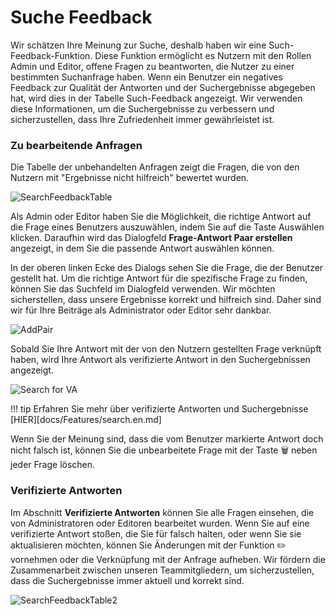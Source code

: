 # Suche Feedback
Wir schätzen Ihre Meinung zur Suche, deshalb haben wir eine Such-Feedback-Funktion. Diese Funktion ermöglicht es Nutzern mit den Rollen Admin und Editor, offene Fragen zu beantworten, die Nutzer zu einer bestimmten Suchanfrage haben. Wenn ein Benutzer ein negatives Feedback zur Qualität der Antworten und der Suchergebnisse abgegeben hat, wird dies in der Tabelle Such-Feedback angezeigt. Wir verwenden diese Informationen, um die Suchergebnisse zu verbessern und sicherzustellen, dass Ihre Zufriedenheit immer gewährleistet ist.


### **Zu bearbeitende Anfragen**

Die Tabelle der unbehandelten Anfragen zeigt die Fragen, die von den Nutzern mit "Ergebnisse nicht hilfreich" bewertet wurden.

![SearchFeedbackTable](https://i.imgur.com/fkfZjWu.png)


Als Admin oder Editor haben Sie die Möglichkeit, die richtige Antwort auf die Frage eines Benutzers auszuwählen, indem Sie auf die Taste Auswählen klicken. Daraufhin wird das Dialogfeld **Frage-Antwort Paar erstellen** angezeigt, in dem Sie die passende Antwort auswählen können. 

In der oberen linken Ecke des Dialogs sehen Sie die Frage, die der Benutzer gestellt hat. Um die richtige Antwort für die spezifische Frage zu finden, können Sie das Suchfeld im Dialogfeld verwenden. Wir möchten sicherstellen, dass unsere Ergebnisse korrekt und hilfreich sind. Daher sind wir für Ihre Beiträge als Administrator oder Editor sehr dankbar.

![AddPair](https://i.imgur.com/cpQNxYC.gif)

Sobald Sie Ihre Antwort mit der von den Nutzern gestellten Frage verknüpft haben, wird Ihre Antwort als verifizierte Antwort in den Suchergebnissen angezeigt.

![Search for VA](https://i.imgur.com/mwHXSAv.gif)

!!! tip 
     Erfahren Sie mehr über verifizierte Antworten und Suchergebnisse [HIER][docs/Features/search.en.md]

Wenn Sie der Meinung sind, dass die vom Benutzer markierte Antwort doch nicht falsch ist, können Sie die unbearbeitete Frage mit der Taste :wastebasket: neben jeder Frage löschen.

### **Verifizierte Antworten**

Im Abschnitt **Verifizierte Antworten** können Sie alle Fragen einsehen, die von Administratoren oder Editoren bearbeitet wurden. Wenn Sie auf eine verifizierte Antwort stoßen, die Sie für falsch halten, oder wenn Sie sie aktualisieren möchten, können Sie Änderungen mit der Funktion :pencil2: vornehmen oder die Verknüpfung mit der Anfrage aufheben. Wir fördern die Zusammenarbeit zwischen unseren Teammitgliedern, um sicherzustellen, dass die Suchergebnisse immer aktuell und korrekt sind.


![SearchFeedbackTable2](https://i.imgur.com/4F7bpDZ.png)
